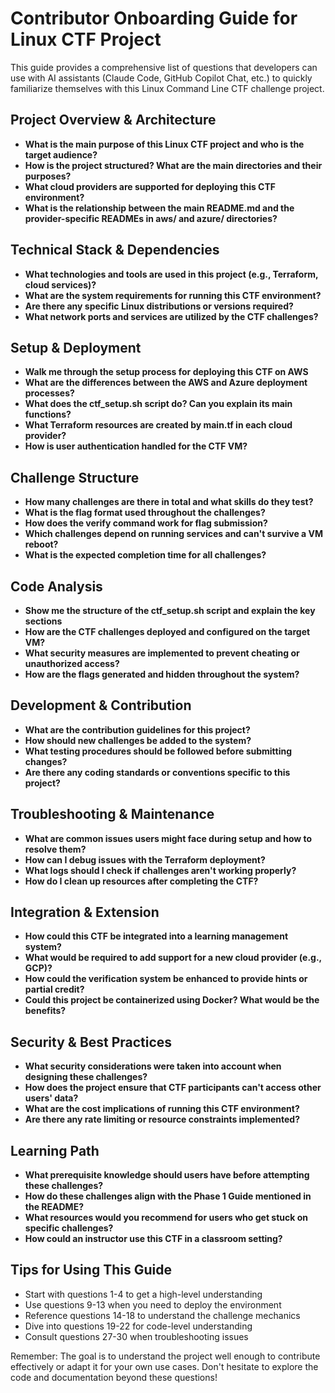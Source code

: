 # Contributor Onboarding Guide for Linux CTF Project

This guide provides a comprehensive list of questions that developers can use with AI assistants (Claude Code, GitHub Copilot Chat, etc.) to quickly familiarize themselves with this Linux Command Line CTF challenge project.

## Project Overview & Architecture

- **What is the main purpose of this Linux CTF project and who is the target audience?**
- **How is the project structured? What are the main directories and their purposes?**
- **What cloud providers are supported for deploying this CTF environment?**
- **What is the relationship between the main README.md and the provider-specific READMEs in aws/ and azure/ directories?**

## Technical Stack & Dependencies

- **What technologies and tools are used in this project (e.g., Terraform, cloud services)?**
- **What are the system requirements for running this CTF environment?**
- **Are there any specific Linux distributions or versions required?**
- **What network ports and services are utilized by the CTF challenges?**

## Setup & Deployment

- **Walk me through the setup process for deploying this CTF on AWS**
- **What are the differences between the AWS and Azure deployment processes?**
- **What does the ctf_setup.sh script do? Can you explain its main functions?**
- **What Terraform resources are created by main.tf in each cloud provider?**
- **How is user authentication handled for the CTF VM?**

## Challenge Structure

- **How many challenges are there in total and what skills do they test?**
- **What is the flag format used throughout the challenges?**
- **How does the verify command work for flag submission?**
- **Which challenges depend on running services and can't survive a VM reboot?**
- **What is the expected completion time for all challenges?**

## Code Analysis

- **Show me the structure of the ctf_setup.sh script and explain the key sections**
- **How are the CTF challenges deployed and configured on the target VM?**
- **What security measures are implemented to prevent cheating or unauthorized access?**
- **How are the flags generated and hidden throughout the system?**

## Development & Contribution

- **What are the contribution guidelines for this project?**
- **How should new challenges be added to the system?**
- **What testing procedures should be followed before submitting changes?**
- **Are there any coding standards or conventions specific to this project?**

## Troubleshooting & Maintenance

- **What are common issues users might face during setup and how to resolve them?**
- **How can I debug issues with the Terraform deployment?**
- **What logs should I check if challenges aren't working properly?**
- **How do I clean up resources after completing the CTF?**

## Integration & Extension

- **How could this CTF be integrated into a learning management system?**
- **What would be required to add support for a new cloud provider (e.g., GCP)?**
- **How could the verification system be enhanced to provide hints or partial credit?**
- **Could this project be containerized using Docker? What would be the benefits?**

## Security & Best Practices

- **What security considerations were taken into account when designing these challenges?**
- **How does the project ensure that CTF participants can't access other users' data?**
- **What are the cost implications of running this CTF environment?**
- **Are there any rate limiting or resource constraints implemented?**

## Learning Path

- **What prerequisite knowledge should users have before attempting these challenges?**
- **How do these challenges align with the Phase 1 Guide mentioned in the README?**
- **What resources would you recommend for users who get stuck on specific challenges?**
- **How could an instructor use this CTF in a classroom setting?**

## Tips for Using This Guide

- Start with questions 1-4 to get a high-level understanding
- Use questions 9-13 when you need to deploy the environment
- Reference questions 14-18 to understand the challenge mechanics
- Dive into questions 19-22 for code-level understanding
- Consult questions 27-30 when troubleshooting issues

Remember: The goal is to understand the project well enough to contribute effectively or adapt it for your own use cases. Don't hesitate to explore the code and documentation beyond these questions!
